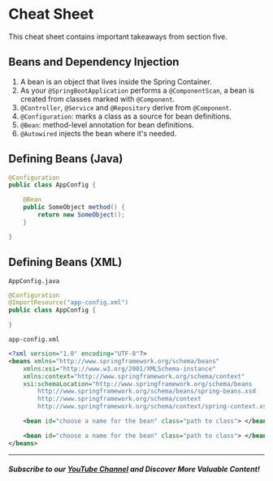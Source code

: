 # Cheat Sheet

This cheat sheet contains important takeaways from section five.

## Beans and Dependency Injection

1. A bean is an object that lives inside the Spring Container.
3. As your `@SpringBootApplication` performs a `@ComponentScan`, a bean is created from classes marked with `@Component`.
4. `@Controller`, `@Service` and `@Repository` derive from `@Component`.
5. `@Configuration`: marks a class as a source for bean definitions.
6. `@Bean`: method-level annotation for bean definitions.
7. `@Autowired` injects the bean where it's needed.

## Defining Beans (Java)

```java
@Configuration
public class AppConfig {

    @Bean
    public SomeObject method() {
        return new SomeObject();
    }

}
```

## Defining Beans (XML)

`AppConfig.java` 
```java
@Configuration
@ImportResource("app-config.xml")
public class AppConfig {

}
```

`app-config.xml`

```XML
<?xml version="1.0" encoding="UTF-8"?>
<beans xmlns="http://www.springframework.org/schema/beans"
	xmlns:xsi="http://www.w3.org/2001/XMLSchema-instance" 
	xmlns:context="http://www.springframework.org/schema/context"
	xsi:schemaLocation="http://www.springframework.org/schema/beans
        http://www.springframework.org/schema/beans/spring-beans.xsd
        http://www.springframework.org/schema/context
        http://www.springframework.org/schema/context/spring-context.xsd">

	<bean id="choose a name for the bean" class="path to class"> </bean>

	<bean id="choose a name for the bean" class="path to class"> </bean>
</beans>
```

--------
##### Subscribe to our [YouTube Channel](https://www.youtube.com/@RayanSlim087?sub_confirmation=1) and Discover More Valuable Content!